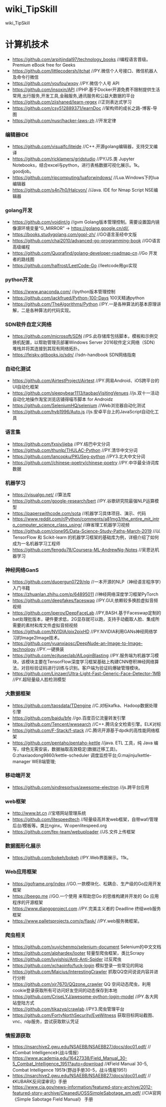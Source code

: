 # wiki_TipSkill
 wiki_TipSkill
# 计算机技术
- https://github.com/arpitjindal97/technology_books    //编程语言晋级。Premium eBook free for Geeks
- https://github.com/littlecodersh/itchat    //PY.微信个人号接口、微信机器人及命令行微信
- https://github.com/youfou/wxpy    //PY.微信个人号 API
- https://github.com/insoxin/API    //PHP.基于Docker开源免费不限制提供生活常用,出行服务,开发工具,金融服务,通讯服务和公益大数据的平台
- https://github.com/ziishaned/learn-regex    //正则表达式学习
- https://github.com/csy512889371/learnDoc    //架构师的成长之路-博客-导图
- https://github.com/nusr/hacker-laws-zh    //开发定律
### 编辑器IDE
- https://github.com/visualfc/liteide    //C++.开源golang编辑器，支持交叉编译
- https://github.com/ricklamers/gridstudio    //PY/JS.类 Jupyter Notebooks，结合excel与python，进行表格数据可视化展示。1k。goodjob。
- https://github.com/rjpcomputing/luaforwindows/    //Lua.Windows下的lua编辑器
- https://github.com/s4n7h0/Halcyon/    //Java. IDE for Nmap Script NSE编辑器
### golang开发
- https://github.com/voidint/g    //gvm Golang版本管理控制。需要设置国内镜像源环境变量“G_MIRROR” -> https://golang.google.cn/dl/,
- https://books.studygolang.com/gopl-zh/    //GO语言圣经中文版
- https://github.com/chai2010/advanced-go-programming-book    //GO语言高级编程
- https://github.com/Quorafind/golang-developer-roadmap-cn    //Go 开发者的路线图
- https://github.com/halfrost/LeetCode-Go    //leetcode用go实现
### python开发
- https://www.anaconda.com/    //python版本管理控制
- https://github.com/jackfrued/Python-100-Days 100天精通python
- https://github.com/TheAlgorithms/Python    //PY.一是各种算法的基本原理讲解，二是各种算法的代码实现。
### SDN软件自定义网络
- https://github.com/microsoft/SDN    //PS.此存储库包括脚本，模板和示例交换机配置，以帮助管理员部署Windows Server 2016软件定义网络（SDN）堆栈并将其连接到其现有网络拓扑。
- https://feisky.gitbooks.io/sdn/    //sdn-handbook SDN网络指南
### 自动化测试
- https://github.com/AirtestProject/Airtest    //PY.网易Android、iOS跨平台的UI自动化框架
- https://github.com/sleepybear1113/taobaoVisitingVenues    //js.双十一活动自动化地操作淘宝浏览店铺得喵币脚本 for Androidz
- https://github.com/SeleniumHQ/selenium    //Web浏览器自动化测试
- https://github.com/hyb1996/Auto.js    //js.安卓平台上的JavaScript自动化工具
### 语言集
- https://github.com/fxsjy/jieba    //PY.结巴中文分词
- https://github.com/thunlp/THULAC-Python    //PY.清华中文分词
- https://github.com/lancopku/PKUSeg-python    //PY3.北大中文分词
- https://github.com//chinese-poetry/chinese-poetry    //PY.中华最全诗词库数据
### 机器学习
- https://visualgo.net/    //算法库
- https://github.com/google-research/bert    //PY.谷歌研究院最强NLP运算模型
- https://paperswithcode.com/sota    //机器学习具体项目、演示、代码
- https://www.reddit.com/r/Python/comments/a81mg3/the_entire_mit_intro_computer_science_class_using/    //麻省理工机器学习视频
- https://github.com/clone95/Data-Science-Study-Paths-March-2019    //以 TensorFlow 和 Scikit-learn 的机器学习框架的基础库为例，详细介绍了如何成为一名机器学习工程师
- https://github.com/fengdu78/Coursera-ML-AndrewNg-Notes    //吴恩达机器学习
### 神经网络GanS
- https://github.com/duoergun0729/nlp    //一本开源的NLP（神经语言程序学）入门书籍
- https://zhuanlan.zhihu.com/p/64895011    //神经网络深度学习框架PyTorch
- https://github.com/deepfakes/faceswap    //PY.GUI,依赖较多换脸虚拟音频视频
- https://github.com/iperov/DeepFaceLab    //PY,BASH.基于Faceswap定制的bat处理批版本，硬件要求低，2G显存就可以跑，支持手动截取人脸、集成所需要的素材和库文件虚拟音频视频
- https://github.com/NVIDIA/pix2pixHD    //PY.NVIDIA利用GANs神经网络学习的Image2Image技术。
- https://github.com/yuanxiaosc/DeepNude-an-Image-to-Image-technology    //PY.一键换装
- https://github.com/ecjtuseclab/AILoginBlasting    //PY.服务端为机器学习模块，该模块主要在TensorFlow深度学习框架基础上构建CNN卷积神经网络算法，对目标验证码进行训练与识别。客户端为验证码爆破管理模块。
- https://github.com/Linzaer/Ultra-Light-Fast-Generic-Face-Detector-1MB    //PY.超轻量级人脸检测模型
### 大数据框架
- https://github.com/taosdata/TDengine    //C.对标kafka、Hadoop数据处理引擎
- https://github.com/baidu/bfe    //go.百度百亿流量转发引擎
- https://github.com/Tencent/wwsearch    //C++.腾讯全文检索引擎。ELK对标
- https://github.com/F-Stack/f-stack    //C.腾讯开源基于dpdk的高性能网络框架
- https://github.com/pentaho/pentaho-kettle    //java. ETL 工具，纯 Java 编写，绿色无需安装，数据抽取高效稳定(数据迁移工具)。G:zhaxiaodong9860/kettle-scheduler 调度监控平台;G:majinju/kettle-manager WEB端管理;
### 移动端开发
- https://github.com/sindresorhus/awesome-electron    //js.跨平台应用
### web框架
- http://www.bt.cn    //宝塔网站管理系统
- https://github.com/litespeedtech    //轻量级高并发web框架，自带waf/管理后台/模板等。类比nginx。W:openlitespeed.org
- https://github.com/fex-team/webuploader    //JS.文件上传框架
### 数据图形化展示
- https://github.com/bokeh/bokeh    //PY.Web界面展示。11k。
### Web应用框架
- https://goframe.org/index    //GO.一款模块化、松耦合、生产级的Go应用开发框架
- https://beego.me    //GO.一个使用 来帮助您Go 的思维构建并开发的 Go 应用程序的开源框架
- https://www.djangoproject.com    //PY.完美主义者的 Deadline 终结web服务框架
- https://www.palletsprojects.com/p/flask/    //PY.web服务微框架。
### 爬虫相关
- https://github.com/xuyichenmo/selenium-document Selenium的中文文档
- https://github.com/alphardex/looter 轻量型爬虫框架，类比Scrapy
- https://github.com/luyishisi/Anti-Anti-Spider 过反爬虫
- https://github.com/xchaoinfo/fuck-login 模拟登录一些常见的网站
- https://github.com/Maicius/InterestingCrawler 抓取QQ空间说说内容并进行分析
- https://github.com/xjr7670/QQzone_crawler QQ 空间动态爬虫，利用cookie登录获取所有可访问好友空间的动态保存到本地
- https://github.com/CriseLYJ/awesome-python-login-model    //PY.各大网站登陆方式
- https://github.com/tikazyq/crawlab    //PY3.爬虫管理平台
- https://github.com/FortyNorthSecurity/EyeWitness 获取目标网站截图、vnc、rdp服务，尝试获取默认凭证
### 情报源获取
- https://nsarchive2.gwu.edu/NSAEBB/NSAEBB27/docs/doc01.pdf/    //《Combat Intelligence》（战斗情报）
- https://www.academia.edu/16427338/Field_Manual_30-5_Combat_Intelligence_1951?auto=download    //《Field Manual 30-5, Combat Intelligence 1951》（野战手册30-5，战斗情报1951）
- https://nsarchive2.gwu.edu/NSAEBB/NSAEBB27/docs/doc01.pdf/    //《KUBARK反间谍审讯》手册
- https://www.cia.gov/news-information/featured-story-archive/2012-featured-story-archive/CleanedUOSSSimpleSabotage_sm.pdf/    //CIA官网《Simple Sabotage Field Manual》 手册